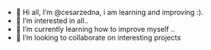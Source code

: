 - 👋 Hi all, I’m @cesarzedna, i am learning and improving :).
- 👀 I’m interested in all..
- 🌱 I’m currently learning how to improve myself ..
- 💞️ I’m looking to collaborate on interesting projects



<!---
cesherna/cesherna is a ✨ special ✨ repository because its `README.md` (this file) appears on your GitHub profile.
You can click the Preview link to take a look at your change
